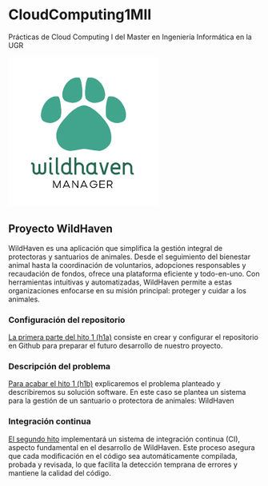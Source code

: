 # CloudComputing1MII
Prácticas de Cloud Computing I del Master en Ingeniería Informática en la UGR

![Logo WildHaven](/img/WildHaven300x300.png)
## Proyecto WildHaven
WildHaven es una aplicación que simplifica la gestión integral de protectoras y santuarios de animales. Desde el seguimiento del bienestar animal hasta la coordinación de voluntarios, adopciones responsables y recaudación de fondos, ofrece una plataforma eficiente y todo-en-uno. Con herramientas intuitivas y automatizadas, WildHaven permite a estas organizaciones enfocarse en su misión principal: proteger y cuidar a los animales.

### Configuración del repositorio
[La primera parte del hito 1 (h1a)](https://github.com/SergioHrvas/CloudComputing1MII/blob/main/hitos/h1a.md) consiste en crear y configurar el repositorio en Github para preparar el futuro desarrollo de nuestro proyecto.

### Descripción del problema
[Para acabar el hito 1 (h1b)](https://github.com/SergioHrvas/CloudComputing1MII/blob/main/hitos/h1b.md) explicaremos el problema planteado y describiremos su solución software. En este caso se plantea un sistema para la gestión de un santuario o protectora de animales: WildHaven

### Integración continua
[El segundo hito](https://github.com/SergioHrvas/CloudComputing1MII/blob/main/hitos/h2.md) implementará un sistema de integración continua (CI), aspecto fundamental en el desarrollo de WildHaven. Este proceso asegura que cada modificación en el código sea automáticamente compilada, probada y revisada, lo que facilita la detección temprana de errores y mantiene la calidad del código.
